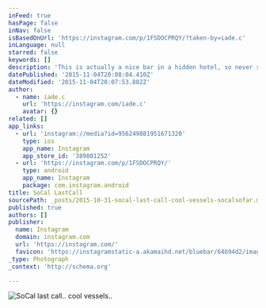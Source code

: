 ```yaml
---
inFeed: true
hasPage: false
inNav: false
isBasedOnUrl: 'https://instagram.com/p/1FSDOCPRQY/?taken-by=iade.c'
inLanguage: null
starred: false
keywords: []
description: 'This is actually a nice bar in a hidden hotel, so never seems busy. The Westin South Coast Plaza (686 Anton Boulevard · Costa Mesa, CA 92626 - http://www.westinsouthcoastplaza.com) is right next to the Arts Center in South Coast Metro. A nice quiet bar at the weekends to unwind and escape. Whether its the fountain wall in the garden, or the cool little vessels as you get to last orders.. for some reason I really like this place. '
datePublished: '2015-11-04T20:08:04.410Z'
dateModified: '2015-11-04T20:07:53.882Z'
author:
  - name: iade.c
    url: 'https://instagram.com/iade.c'
    avatar: {}
related: []
app_links:
  - url: 'instagram://media?id=956249881951671320'
    type: ios
    app_name: Instagram
    app_store_id: '389801252'
  - url: 'https://instagram.com/p/1FSDOCPRQY/'
    type: android
    app_name: Instagram
    package: com.instagram.android
title: SoCal LastCall
sourcePath: _posts/2015-10-31-socal-last-call-cool-vessels-socalsofar.md
published: true
authors: []
publisher:
  name: Instagram
  domain: instagram.com
  url: 'https://instagram.com/'
  favicon: 'https://instagramstatic-a.akamaihd.net/bluebar/64b94d2/images/ico/favicon.ico'
_type: Photograph
_context: 'http://schema.org'

---
```

![SoCal last call.. cool vessels.. ](https://scontent.cdninstagram.com/hphotos-xat1/t51.2885-15/e15/11142361_344668489073951_1273081162_n.jpg)